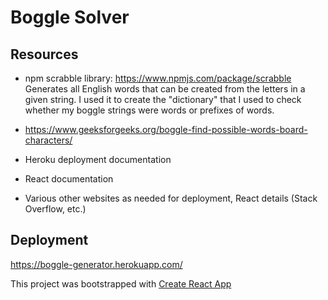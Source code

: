 # Boggle Solver 

## Resources
- npm scrabble library: https://www.npmjs.com/package/scrabble 
Generates all English words that can be created from the letters in a given string. I used it to create the "dictionary" that I used to check whether my boggle strings were words or prefixes of words.

- https://www.geeksforgeeks.org/boggle-find-possible-words-board-characters/

- Heroku deployment documentation

- React documentation

- Various other websites as needed for deployment, React details (Stack Overflow, etc.)

## Deployment
https://boggle-generator.herokuapp.com/

This project was bootstrapped with [Create React App](https://github.com/facebook/create-react-app)
